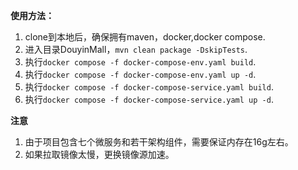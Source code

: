 **使用方法：**
1.  clone到本地后，确保拥有maven，docker,docker compose.
2.  进入目录DouyinMall，`mvn clean package -DskipTests`.
3.  执行`docker compose -f docker-compose-env.yaml build`.
4.  执行`docker compose -f docker-compose-env.yaml up -d`.
5.  执行`docker compose -f docker-compose-service.yaml build`.
6.  执行`docker compose -f docker-compose-service.yaml up -d`.

**注意** 
1. 由于项目包含七个微服务和若干架构组件，需要保证内存在16g左右。
2. 如果拉取镜像太慢，更换镜像源加速。
